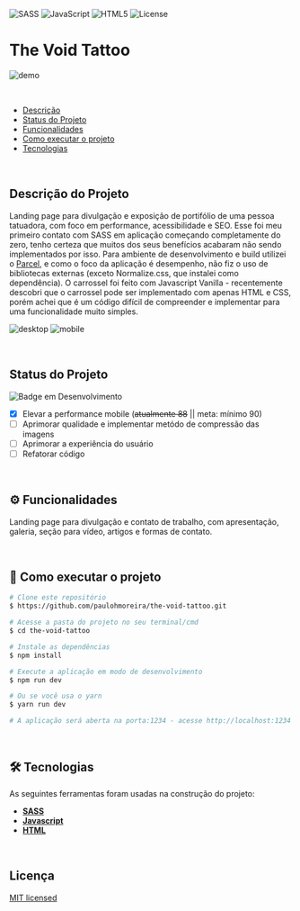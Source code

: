 ![SASS](https://img.shields.io/badge/SASS-hotpink.svg?style=for-the-badge&logo=SASS&logoColor=white)
![JavaScript](https://img.shields.io/badge/javascript-%23323330.svg?style=for-the-badge&logo=javascript&logoColor=%23F7DF1E)
![HTML5](https://img.shields.io/badge/html5-%23E34F26.svg?style=for-the-badge&logo=html5&logoColor=white)
![License](https://img.shields.io/github/license/paulohmoreira/the-void-tattoo?style=for-the-badge)

# The Void Tattoo

![demo](https://user-images.githubusercontent.com/16468584/233081905-5659c672-2581-465b-a548-4827a72fe778.gif)

<br>

- [Descrição](#descrição-do-projeto)
- [Status do Projeto](#status-do-projeto)
- [Funcionalidades](#⚙️-funcionalidades)
- [Como executar o projeto](#🚀-como-executar-o-projeto)
- [Tecnologias](#🛠-tecnologias)

<br>

## Descrição do Projeto

Landing page para divulgação e exposição de portifólio de uma pessoa tatuadora, com foco em performance, acessibilidade e SEO. Esse foi meu primeiro contato com SASS em aplicação começando completamente do zero, tenho certeza que muitos dos seus benefícios acabaram não sendo implementados por isso. Para ambiente de desenvolvimento e build utilizei o [Parcel](https://parceljs.org/), e como o foco da aplicação é desempenho, não fiz o uso de bibliotecas externas (exceto Normalize.css, que instalei como dependência). O carrossel foi feito com Javascript Vanilla - recentemente descobri que o carrossel pode ser implementado com apenas HTML e CSS, porém achei que é um código difícil de compreender e implementar para uma funcionalidade muito simples.

![desktop](https://user-images.githubusercontent.com/16468584/233063458-eb075707-dccf-403e-9c6a-397f1665a2a2.png)
![mobile](https://user-images.githubusercontent.com/16468584/233661733-719c9478-e9bf-4103-a531-f91fdddbc8fb.png)


<br>

## Status do Projeto

![Badge em Desenvolvimento](http://img.shields.io/static/v1?label=STATUS&message=EM%20DESENVOLVIMENTO&color=GREEN&style=for-the-badge)

- [x] Elevar a performance mobile (<s>atualmente 88</s> || meta: mínimo 90)
- [ ] Aprimorar qualidade e implementar metódo de compressão das imagens
- [ ] Aprimorar a experiência do usuário
- [ ] Refatorar código

<br>

## ⚙️ Funcionalidades

Landing page para divulgação e contato de trabalho, com apresentação, galeria, seção para
vídeo, artigos e formas de contato.

<br>

## 🚀 Como executar o projeto

```bash
# Clone este repositório
$ https://github.com/paulohmoreira/the-void-tattoo.git

# Acesse a pasta do projeto no seu terminal/cmd
$ cd the-void-tattoo

# Instale as dependências
$ npm install

# Execute a aplicação em modo de desenvolvimento
$ npm run dev

# Ou se você usa o yarn
$ yarn run dev

# A aplicação será aberta na porta:1234 - acesse http://localhost:1234
```

<br>

## 🛠 Tecnologias

As seguintes ferramentas foram usadas na construção do projeto:

- **[SASS](https://sass-lang.com/documentation/)**
- **[Javascript](https://developer.mozilla.org/en-US/docs/Web/JavaScript)**
- **[HTML](https://developer.mozilla.org/en-US/docs/Web/HTML)**

<br>

## Licença

[MIT licensed](./LICENSE)
